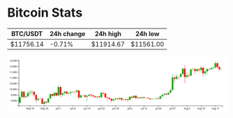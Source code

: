 # Bitcoin Stats

BTC/USDT|24h change|24h high|24h low|
|---|---|---|---|
|$11756.14|-0.71%|$11914.67|$11561.00|

<img src="./chart.svg">
